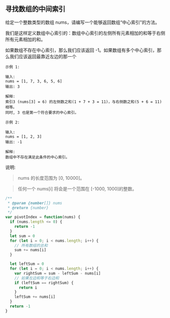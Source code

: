 ## 寻找数组的中间索引

给定一个整数类型的数组 nums，请编写一个能够返回数组“中心索引”的方法。

我们是这样定义数组中心索引的：数组中心索引的左侧所有元素相加的和等于右侧所有元素相加的和。

如果数组不存在中心索引，那么我们应该返回 -1。如果数组有多个中心索引，那么我们应该返回最靠近左边的那一个

```base
示例 1:

输入:
nums = [1, 7, 3, 6, 5, 6]
输出: 3

解释:
索引3 (nums[3] = 6) 的左侧数之和(1 + 7 + 3 = 11)，与右侧数之和(5 + 6 = 11)相等。
同时, 3 也是第一个符合要求的中心索引。
```

```base
示例 2:

输入:
nums = [1, 2, 3]
输出: -1

解释:
数组中不存在满足此条件的中心索引。
```

说明:

> nums 的长度范围为 [0, 10000]。

> 任何一个 nums[i] 将会是一个范围在 [-1000, 1000]的整数。

```javascript
/**
 * @param {number[]} nums
 * @return {number}
 */
var pivotIndex = function(nums) {
  if (nums.length <= 0) {
    return -1
  }
  let sum = 0
  for (let i = 0; i < nums.length; i++) {
    // 所有数组的总和
    sum += nums[i]
  }

  let leftSum = 0
  for (let i = 0; i < nums.length; i++) {
    var rightSum = sum - leftSum - nums[i]
    // 如果左边和等于右边和
    if (leftSum == rightSum) {
      return i
    }
    leftSum += nums[i]
  }
  return -1
}
```
